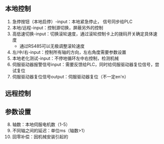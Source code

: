 ## 本地控制
1. 急停按钮（本地启停）-input：本地紧急停止， 信号同步给PLC
2. 本地/远程-input：控制源切换，屏蔽另外的控制
3. 高低速切换-input：切换滚轮速度，通过滚轮控制卡上的拨码开关确定具体速度
	- 通过RS485可以无极调整滚轮速度
4. 左/中/右-input：控制所有轴的方向，左右角度需要参数设置
5. 本地老化测试-input：不停地循环左中右控制，检测机械
6. 伺服驱动器报警信号input：需要反馈给PLC，同时给伺服驱动器复位信号，尝试复位
7. 伺服驱动器复位信号output：伺服驱动器复位（不一定en'n）

## 远程控制
### 


## 参数设置
8. 轴数：本地伺服电机数（1-5）
9. 不同轴之间的延迟：单位ms（轴数>1）
10. 回零补偿：因机械安装引起的